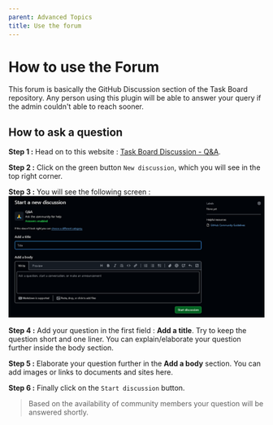 ```yaml
---
parent: Advanced Topics
title: Use the forum
---
```


# How to use the Forum

This forum is basically the GitHub Discussion section of the Task Board repository. Any person using this plugin will be able to answer your query if the admin couldn't able to reach sooner.

## How to ask a question

**Step 1 :** Head on to this website : [Task Board Discussion - Q&A](https://github.com/tu2-atmanand/Task-Board/discussions/categories/q-a).

**Step 2 :** Click on the green button `New discussion`, which you will see in the top right corner.

**Step 3 :** You will see the following screen :
![QnA_DiscussionSection](../../assets/QnA_DiscussionSection.png)

**Step 4 :** Add your question in the first field : **Add a title**. Try to keep the question short and one liner. You can explain/elaborate your question further inside the body section.

**Step 5 :** Elaborate your question further in the **Add a body** section. You can add images or links to documents and sites here.

**Step 6 :** Finally click on the `Start discussion` button.

> Based on the availability of community members your question will be answered shortly.
